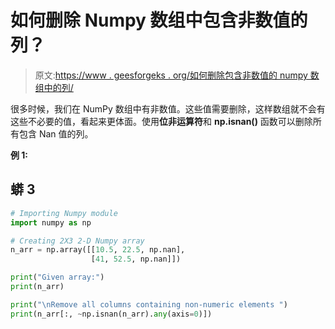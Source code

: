# 如何删除 Numpy 数组中包含非数值的列？

> 原文:[https://www . geesforgeks . org/如何删除包含非数值的 numpy 数组中的列/](https://www.geeksforgeeks.org/how-to-remove-columns-in-numpy-array-that-contains-non-numeric-values/)

很多时候，我们在 NumPy 数组中有非数值。这些值需要删除，这样数组就不会有这些不必要的值，看起来更体面。使用**位非运算符**和 **np.isnan()** 函数可以删除所有包含 Nan 值的列。

**例 1:**

## 蟒 3

```py
# Importing Numpy module
import numpy as np

# Creating 2X3 2-D Numpy array
n_arr = np.array([[10.5, 22.5, np.nan],
                  [41, 52.5, np.nan]])

print("Given array:")
print(n_arr)

print("\nRemove all columns containing non-numeric elements ")
print(n_arr[:, ~np.isnan(n_arr).any(axis=0)])
```